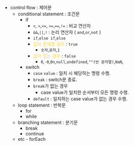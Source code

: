 - control flow : 제어문
  - conditional statement : 조건문
    - if
      - `<`, `>`,`<=`, `>=`,`==`,`!=` : 비교 연산자
      - `&&`,`||`,`!` : 논리 연산자 ( `and`,`or`,`not` )
      - `if`,`else if`,`else`
      - <span style="color:#ffd33d">값이 존재할 경우</span> : `true`
        - `숫자`,`문자`,`1`
      - <span style="color:#ffd33d">값이 없는 경우</span> : `false`
        - `0`,`-0`,`0n`,`null`,`undefined`,`""(빈 문자열)`,`NaN`,
    - switch
      - `case` `value` : 일치 시 해당하는 명령 수행.
      - `break` : switch문 종료.
      - `break`가 없는 경우
        - case value가 일치한 순서부터 모든 명령 수행.
      - `default` : 일치하는 case value가 없는 경우 수행.
  - loop statement : 반복문
    - for
    - while
  - branching statement : 분기문
    - break
    - continue
  - etc - forEach
